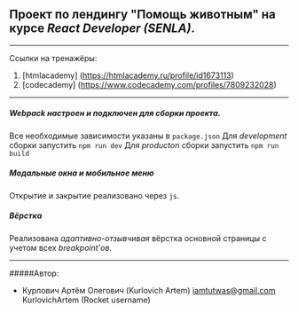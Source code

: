 ## Проект по лендингу "Помощь животным" на курсе *React Developer (SENLA)*.
---
Ссылки на тренажёры:
1. [htmlacademy] (https://htmlacademy.ru/profile/id1673113)
2. [codecademy] (https://www.codecademy.com/profiles/7809232028)
---
   
##### Webpack настроен и подключен для сборки проекта.
Все необходимые зависимости указаны в ```package.json```
Для *development* сборки запустить ```npm run dev```
Для *producton* сборки запустить ```npm run build```

##### Модальные окна и мобильное меню
Открытие и закрытие реализовано через ```js```.

##### Вёрстка
Реализована *адаптивно-отзывчивая* вёрстка основной страницы с учетом всех *breakpoint'ов*.
***
#####Автор:
+ Курлович Артём Олегович (Kurlovich Artem)
 iamtutwas@gmail.com 
 KurlovichArtem (Rocket username)
